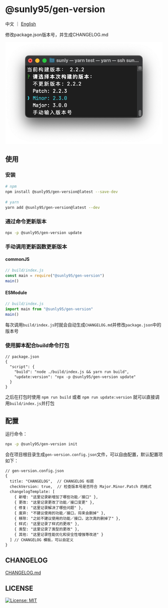 # @sunly95/gen-version

中文 ｜ [English](./README_EN.md)

修改package.json版本号，并生成CHANGELOG.md

<img src="./screenshot.png" width=500 />

## 使用

### 安装

```bash
# npm
npm install @sunly95/gen-version@latest --save-dev

# yarn
yarn add @sunly95/gen-version@latest --dev
```

### 通过命令更新版本

```bash
npx -p @sunly95/gen-version update
```

### 手动调用更新函数更新版本

#### commonJS

```js
// build/index.js
const main = require("@sunly95/gen-version")
main()
```

#### ESModule

```js
// build/index.js
import main from "@sunly95/gen-version"
main()
```

每次调用`build/index.js`时就会自动生成`CHANGELOG.md`并修改`package.json`中的版本号

### 使用脚本配合build命令打包

```
// package.json
{
  "script": {
    "build": "node ./build/index.js && yarn run build",
    "update:version": "npx -p @sunly95/gen-version update"
  }
}
```

之后在打包时使用 `npm run build` 或者 `npm run update:version` 就可以直接调用`build/index.js`并打包

## 配置

运行命令：

```bash
npx -p @sunly95/gen-version init
```

会在项目根目录生成`gen-version.config.json`文件，可以自由配置，默认配置项如下：

```
// gen-version.config.json
{
  title: "CHANGELOG",  // CHANGELOG 标题
  checkVersion: true,  // 检查版本号是否符合 Major.Minor.Patch 的格式
  changelogTemplate: [
    { 新增: "这里记录新增加了哪些功能／接口" },
    { 更改: "这里记录更改了功能／接口变更" },
    { 修复: "这里记录解决了哪些问题" },
    { 废弃: "不建议使用的功能／接口，将来会删掉" },
    { 移除: "之前不建议使用的功能／接口，这次真的删掉了" },
    { 样式: "这里记录了样式的更改" },
    { 类型: "这里记录了类型的更改" },
    { 其他: "这里记录性能优化和安全性增强等改进" }
  ] // CHANGELOG 模板，可以自定义
}
```

## CHANGELOG

[CHANGELOG.md](./CHANGELOG.md)

## LICENSE

[![License: MIT](https://img.shields.io/badge/License-MIT-green.svg)](./LICENSE)
